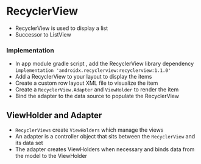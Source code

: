 # RecyclerView
- RecyclerView is used to display a list
- Successor to ListView


### Implementation
- In app module gradle script , add the RecyclerView library dependency
 `implementation 'androidx.recyclerview:recyclerview:1.1.0'`
- Add a RecyclerView to your layout to display the items
- Create a custom row layout XML file to visualize the item
- Create a `RecyclerView.Adapter` and `ViewHolder` to render the item
- Bind the adapter to the data source to populate the RecyclerView


## ViewHolder and Adapter
- `RecyclerViews` create `ViewHolders` which manage the views
- An adapter is a controller object that sits between the `RecyclerView` and its data set
- The adapter creates ViewHolders when necessary and binds data from the model  to the ViewHolder
